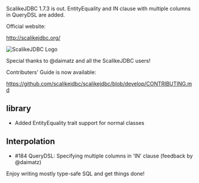 ScalikeJDBC 1.7.3 is out. EntityEquality and IN clause with multiple columns in QueryDSL are added.

Official website:

http://scalikejdbc.org/

![ScalikeJDBC Logo](http://scalikejdbc.org/images/logo.png)

Special thanks to @daimatz and all the ScalikeJDBC users!

Contributers' Guide is now available:

https://github.com/scalikejdbc/scalikejdbc/blob/develop/CONTRIBUTING.md

## library

- Added EntityEquality trait support for normal classes

## Interpolation

- #184 QueryDSL: Specifying multiple columns in 'IN' clause (feedback by @daimatz)

Enjoy writing mostly type-safe SQL and get things done!

